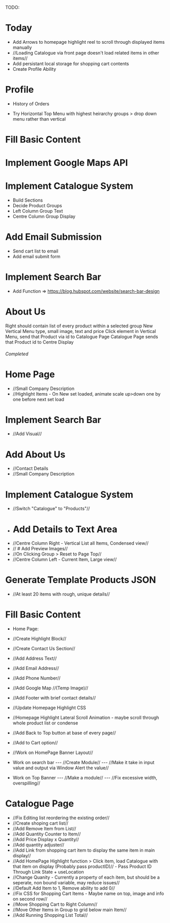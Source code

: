 TODO:

# Today
- Add Arrows to homepage highlight reel to scroll through displayed items manually
- //Loading Catalogue via front page doesn't load related items in other items//
- Add persistant local storage for shopping cart contents
- Create Profile Ability


# Profile
- History of Orders

- Try Horizontal Top Menu with highest heirarchy groups > drop down menu rather than vertical


# Fill Basic Content



# Implement Google Maps API

# Implement Catalogue System

- Build Sections
- Decide Product Groups
- Left Column Group Text
- Centre Column Group Display



# Add Email Submission
- Send cart list to email
- Add email submit form


# Implement Search Bar
- Add Function => https://blog.hubspot.com/website/search-bar-design

# About Us





Right should contain list of every product within a selected group
New Vertical Menu type, small image, text and price
Click element in Vertical Menu, send that Product via id to Catalogue Page
Catalogue Page sends that Product id to Centre Display

###### Completed ##########################################

# Home Page
- //Small Company Description
- //Highlight Items - On New set loaded, animate scale up>down one by one before next set load

# Implement Search Bar
- //Add Visual//
# Add About Us
- //Contact Details
- //Small Company Description

# Implement Catalogue System
- //Switch "Catalogue" to "Products"//
- # Add Details to Text Area
- //Centre Column Right - Vertical List all Items, Condensed view//
- // # Add Preview Images//
- //On Clicking Group > Reset to Page Top//
- //Centre Column Left - Current Item, Large view//

# Generate Template Products JSON
- //At least 20 items with rough, unique details//


# Fill Basic Content
- Home Page:
- //Create Highlight Block//
- //Create Contact Us Section//
- //Add Address Text//
- //Add Email Address//
- //Add Phone Number//
- //Add Google Map //(Temp Image)//
- //Add Footer with brief contact details//
- //Update Homepage Highlight CSS
- //Homepage Highlight Lateral Scroll Animation - maybe scroll through whole product list or condense

- //Add Back to Top button at base of every page//
- //Add to Cart option//
- //Work on HomePage Banner Layout//

- Work on search bar
--- //Create Module//
--- //Make it take in input value and output via Window Alert the value//

- Work on Top Banner
--- //Make a module//
--- //Fix excessive width, overspilling//

# Catalogue Page
- //Fix Editing list reordering the existing order//
- //Create shoping cart list//
- //Add Remove Item from List//
- //Add Quantity Counter to Item//
- //Add Price Display x Quantity//
- //Add quantity adjuster//
- //Add Link from shopping cart item to display the same item in main display//
- //Add HomePage Highlight function > Click item, load Catalogue with that item on display (Probably pass productID)// - Pass Product ID Through Link State + useLocation
- //Change Quanity - Currently a property of each item, but should be a seperate, non bound variable, may reduce issues//
- //Default Add Item to 1, Remove ability to add 0//
- //Fix CSS for Shopping Cart Items - Maybe name on top, image and info on second row//
- //Move Shopping Cart to Right Column//
- //Move Other Items in Group to grid below main Item//
- //Add Running Shopping List Total//